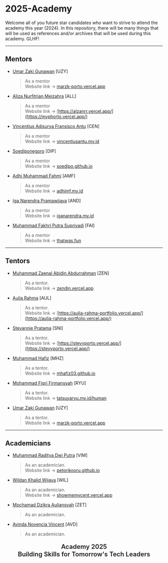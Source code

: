 # 2025-Academy

Welcome all of you future star candidates who want to strive to attend the academy this year (2024). In this repository, there will be many things that will be used as references and/or archives that will be used during this academy. GLHF!

---

## Mentors
- [Umar Zaki Gunawan](https://github.com/marzkigun27) [UZY]
  > As a mentor  
  > Website link -> [marzk-porto.vercel.app](https://marzk-porto.vercel.app/)
- [Aliza Nurfitrian Meizahra](https://github.com/Alizaaaja4) [ALL]
  > As a mentor  
  > Website link -> [https://alzanrr.vercel.app/](https://myphorto.vercel.app/)
- [Vincentius Adisurya Fransisco Antu](https://github.com/vincentiusantu) [CEN]
  > As a mentor  
  > Website link -> [vincentiusantu.my.id](https://vincentiusantu.my.id/)
- [Soediponegoro](https://github.com/Soedipo) [DIP]
  > As a mentor  
  > Website link -> [soedipo.github.io](https://soedipo.github.io/)
- [Adhi Muhammad Fahmi](https://github.com/adhiiimf) [AMF]
  > As a mentor  
  > Website link -> [adhimf.my.id](https://adhimf.my.id/)
- [Iga Narendra Pramawijaya](https://github.com/IritaSee) [AND]
  > As a mentor  
  > Website link -> [iganarendra.my.id](https://iganarendra.my.id/)
- [Muhammad Fakhri Putra Supriyadi](https://github.com/fakhrip) [FAI]
  > As a mentor  
  > Website link -> [thatwas.fun](https://thatwas.fun/)

---

## Tentors

- [Muhammad Zaenal Abidin Abdurrahman](https://github.com/Zendin110206) [ZEN]
  > As a tentor.  
  > Website link -> [zendin.vercel.app](https://zendin.vercel.app/)
- [Aulia Rahma](https://github.com/pieceofaul) [AUL]
  > As a tentor.  
  > Website link -> [https://aulia-rahma-portfolio.vercel.app/](https://aulia-rahma-portfolio.vercel.app/)
- [Stevannie Pratama](https://github.com/stevanniep) [SNI]
  > As a tentor.  
  > Website link -> [https://stevvporto.vercel.app/](https://stevvporto.vercel.app/)
- [Muhammad Hafiz](https://github.com/mhafiz03) [MHZ]
  > As a tentor.  
  > Website link -> [mhafiz03.github.io](https://mhafiz03.github.io/)
- [Mohammad Fiqri Firmansyah](https://github.com/TakanashaTaryu) [RYU]
  > As a tentor.  
  > Website link -> [tatsuyaryu.my.id/human](https://www.tatsuyaryu.my.id/human)
- [Umar Zaki Gunawan](https://github.com/marzkigun27) [UZY]
  > As a tentor.  
  > Website link -> [marzk-porto.vercel.app](https://marzk-porto.vercel.app/)

---

## Academicians

- [Muhammad Raditya Dwi Putra](https://github.com/petorikooru) [VIM]
  > As an academician.  
  > Website link -> [petorikooru.github.io](https://petorikooru.github.io/)
- [Wildan Khalid Wijaya](https://github.com/ShowMeMyCent) [WIL]
  > As an academician.  
  > Website link -> [showmemycent.vercel.app](https://showmemycent.vercel.app/)
- [Mochamad Dzikra Auliansyah](https://github.com/Modzarella) [ZET]
  > As an academician.
- [Avinda Novencia Vincent](https://github.com/AvindaNoven) [AVD]
  > As an academician.

<div align="center">
  <p style="font-size: 20px; font-weight: 600; text-align: center;">Academy 2025 <br> Building Skills for Tomorrow's Tech Leaders</p>
</div>
